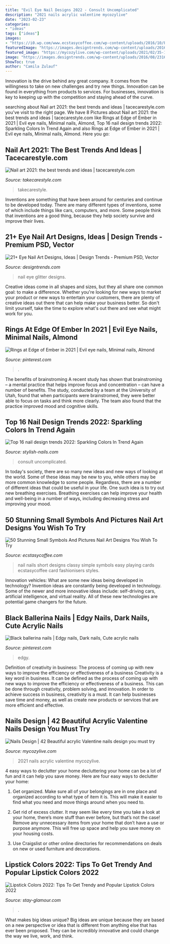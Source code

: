 ```yaml
---
title: "Evil Eye Nail Designs 2022 - Consult Uncomplicated"
description: "2021 nails acrylic valentine mycozylive"
date: "2023-02-23"
categories:
- "ideas"
tags: ["ideas"]
images:
- "https://i0.wp.com/www.ecstasycoffee.com/wp-content/uploads/2016/10/Playing-Cards-Nail-Design.jpg?resize=600%2C517&amp;ssl=1"
featuredImage: "https://images.designtrends.com/wp-content/uploads/2016/08/23165256/Glitter-Eye-Nail-art.jpg"
featured_image: "https://mycozylive.com/wp-content/uploads/2021/02/35-1.jpg"
image: "https://images.designtrends.com/wp-content/uploads/2016/08/23165256/Glitter-Eye-Nail-art.jpg"
ShowToc: true
author: "Camila Zulauf"
---
```



Innovation is the drive behind any great company. It comes from the willingness to take on new challenges and try new things. Innovation can be found in everything from products to services. For businesses, innovation is key to keeping up with the competition and staying ahead of the curve.

	

		
searching about Nail art 2021: the best trends and ideas | tacecarestyle.com you've visit to the right page. We have 8 Pictures about Nail art 2021: the best trends and ideas | tacecarestyle.com like Rings at Edge of Ember in 2021 | Evil eye nails, Minimal nails, Almond, Top 16 nail design trends 2022: Sparkling Colors In Trend Again and also Rings at Edge of Ember in 2021 | Evil eye nails, Minimal nails, Almond. Here you go:
		
    
## Nail Art 2021: The Best Trends And Ideas | Tacecarestyle.com

<img loading=lazy src="https://takecarestyle.com/wp-content/uploads/2021/01/Nail_art_2021_2.jpg" onerror="this.onerror=null;this.src='https://tse3.mm.bing.net/th?id=OIP.EROR2p-GZa4nysOuok48UQHaId&amp;pid=15.1';" alt="Nail art 2021: the best trends and ideas | tacecarestyle.com">

_Source: takecarestyle.com_

>takecarestyle. 

	

Inventions are something that have been around for centuries and continue to be developed today. There are many different types of inventions, some of which include things like cars, computers, and more. Some people think that inventions are a good thing, because they help society survive and improve their lives.

    
## 21+ Eye Nail Art Designs, Ideas | Design Trends - Premium PSD, Vector

<img loading=lazy src="https://images.designtrends.com/wp-content/uploads/2016/08/23165256/Glitter-Eye-Nail-art.jpg" onerror="this.onerror=null;this.src='https://tse1.mm.bing.net/th?id=OIP.5O20xnhzv5Yhh9Df3L9bPQHaHa&amp;pid=15.1';" alt="21+ Eye Nail Art Designs, Ideas | Design Trends - Premium PSD, Vector">

_Source: designtrends.com_

>nail eye glitter designs. 

	

Creative ideas come in all shapes and sizes, but they all share one common goal: to make a difference. Whether you're looking for new ways to market your product or new ways to entertain your customers, there are plenty of creative ideas out there that can help make your business better. So don't limit yourself, take the time to explore what's out there and see what might work for you.

    
## Rings At Edge Of Ember In 2021 | Evil Eye Nails, Minimal Nails, Almond

<img loading=lazy src="https://i.pinimg.com/736x/9e/11/c6/9e11c62c80e396f872c8d3bb386643d6.jpg" onerror="this.onerror=null;this.src='https://tse2.mm.bing.net/th?id=OIP.edC_uZNbexd0K1sPUrvQRwHaIT&amp;pid=15.1';" alt="Rings at Edge of Ember in 2021 | Evil eye nails, Minimal nails, Almond">

_Source: pinterest.com_

>. 

	

The benefits of brainstroming
A recent study has shown that brainstroming – a mental practice that helps improve focus and concentration – can have a number of benefits. The study, conducted by a team at the University of Utah, found that when participants were brainstromed, they were better able to focus on tasks and think more clearly. The team also found that the practice improved mood and cognitive skills.

    
## Top 16 Nail Design Trends 2022: Sparkling Colors In Trend Again

<img loading=lazy src="https://stylish-nails.com/wp-content/uploads/2021/06/nail-design-trends-2022-3.jpg" onerror="this.onerror=null;this.src='https://tse4.mm.bing.net/th?id=OIP.6hoTkXc1HgMBzXTvXuHrMQHaH5&amp;pid=15.1';" alt="Top 16 nail design trends 2022: Sparkling Colors In Trend Again">

_Source: stylish-nails.com_

>consult uncomplicated. 

	

In today's society, there are so many new ideas and new ways of looking at the world. Some of these ideas may be new to you, while others may be more common knowledge to some people. Regardless, there are a number of different ideas that could be useful in your life. One such idea is to try out new breathing exercises. Breathing exercises can help improve your health and well-being in a number of ways, including decreasing stress and improving your mood.

    
## 50 Stunning Small Symbols And Pictures Nail Art Designs You Wish To Try

<img loading=lazy src="https://i0.wp.com/www.ecstasycoffee.com/wp-content/uploads/2016/10/Playing-Cards-Nail-Design.jpg?resize=600%2C517&amp;ssl=1" onerror="this.onerror=null;this.src='https://tse2.mm.bing.net/th?id=OIP.HaXfpy8Yzjrm8XgBzstv7gHaGY&amp;pid=15.1';" alt="50 Stunning Small Symbols And Pictures Nail Art Designs You Wish To Try">

_Source: ecstasycoffee.com_

>nail nails short designs classy simple symbols easy playing cards ecstasycoffee card fashionisers styles. 

	

Innovation vehicles: What are some new ideas being developed in technology?
Invention ideas are constantly being developed in technology. Some of the newer and more innovative ideas include: self-driving cars, artificial intelligence, and virtual reality. All of these new technologies are potential game changers for the future.

    
## Black Ballerina Nails | Edgy Nails, Dark Nails, Cute Acrylic Nails

<img loading=lazy src="https://i.pinimg.com/736x/bc/d1/26/bcd126bf0d47db2f86a39b221e0c21e2--black-ballerina-ballerina-nails.jpg" onerror="this.onerror=null;this.src='https://tse4.mm.bing.net/th?id=OIP.Wra9XfSO2wSDpGZcx02D8gHaHa&amp;pid=15.1';" alt="Black ballerina nails | Edgy nails, Dark nails, Cute acrylic nails">

_Source: pinterest.com_

>edgy. 

	

Definition of creativity in business: The process of coming up with new ways to improve the efficiency or effectiveness of a business
Creativity is a key word in business. It can be defined as the process of coming up with new ways to improve the efficiency or effectiveness of a business. This can be done through creativity, problem solving, and innovation. 
In order to achieve success in business, creativity is a must. It can help businesses save time and money, as well as create new products or services that are more efficient and effective.

    
## Nails Design | 42 Beautiful Acrylic Valentine Nails Design You Must Try

<img loading=lazy src="https://mycozylive.com/wp-content/uploads/2021/02/35-1.jpg" onerror="this.onerror=null;this.src='https://tse3.mm.bing.net/th?id=OIP.QrTEnhCOz5lBJyUVQXKw7gHaKq&amp;pid=15.1';" alt="Nails Design | 42 Beautiful acrylic Valentine nails design you must try">

_Source: mycozylive.com_

>2021 nails acrylic valentine mycozylive. 

	

4 easy ways to declutter your home
decluttering your home can be a lot of fun and it can help you save money. Here are four easy ways to declutter your home:
1. Get organized. Make sure all of your belongings are in one place and organized according to what type of item it is. This will make it easier to find what you need and move things around when you need to.

2. Get rid of excess clutter. It may seem like every time you take a look at your home, there’s more stuff than ever before, but that’s not the case! Remove any unnecessary items from your home that don’t have a use or purpose anymore. This will free up space and help you save money on your housing costs.

3. Use Craigslist or other online directories for recommendations on deals on new or used furniture and decorations.

    
## Lipstick Colors 2022: Tips To Get Trendy And Popular Lipstick Colors 2022

<img loading=lazy src="https://stay-glamour.com/wp-content/uploads/2019/02/Lipstick-trends-2019-Impressive-and-extra-ordinary-latest-lipstick-trends-2019-19.jpg" onerror="this.onerror=null;this.src='https://tse3.mm.bing.net/th?id=OIP.OrIAa6J2JPpe7t6qm_GyFAHaE7&amp;pid=15.1';" alt="Lipstick Colors 2022: Tips To Get Trendy and Popular Lipstick Colors 2022">

_Source: stay-glamour.com_

>. 

	

What makes big ideas unique?
Big ideas are unique because they are based on a new perspective or idea that is different from anything else that has ever been proposed. They can be incredibly innovative and could change the way we live, work, and think.

